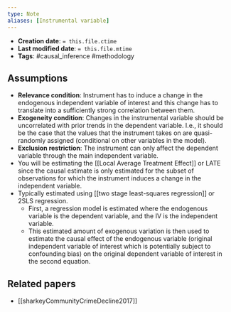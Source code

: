 ```yaml
---
type: Note
aliases: [Instrumental variable]
---
```


* **Creation date**: `= this.file.ctime`
* **Last modified date**: `= this.file.mtime`
* **Tags**: #causal_inference #methodology 

## Assumptions

* **Relevance condition**: Instrument has to induce a change in the endogenous independent variable of interest and this change has to translate into a sufficiently strong correlation between them.
* **Exogeneity condition**: Changes in the instrumental variable should be uncorrelated with prior trends in the dependent variable. I.e., it should be the case that the values that the instrument takes on are quasi-randomly assigned (conditional on other variables in the model).
* **Exclusion restriction**: The instrument can only affect the dependent variable through the main independent variable.
* You will be estimating the [[Local Average Treatment Effect]] or LATE since the causal estimate is only estimated for the subset of observations for which the instrument induces a change in the independent variable.
* Typically estimated using [[two stage least-squares regression]] or 2SLS regression. 
	* First, a regression model is estimated where the endogenous variable is the dependent variable, and the IV is the independent variable.
	* This estimated amount of exogenous variation is then used to estimate the causal effect of the endogenous variable (original independent variable of interest which is potentially subject to confounding bias) on the original dependent variable of interest in the second equation.

## Related papers

* [[sharkeyCommunityCrimeDecline2017]]